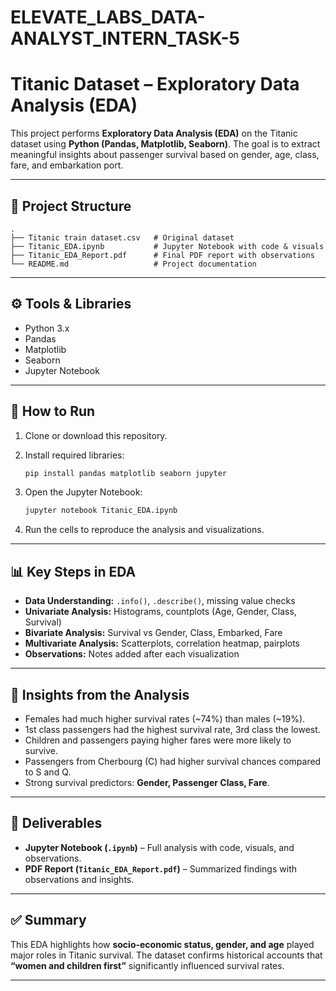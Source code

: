 # ELEVATE_LABS_DATA-ANALYST_INTERN_TASK-5
# Titanic Dataset – Exploratory Data Analysis (EDA)

This project performs **Exploratory Data Analysis (EDA)** on the Titanic dataset using **Python (Pandas, Matplotlib, Seaborn)**.
The goal is to extract meaningful insights about passenger survival based on gender, age, class, fare, and embarkation port.

---

## 📂 Project Structure

```
.
├── Titanic train dataset.csv   # Original dataset
├── Titanic_EDA.ipynb           # Jupyter Notebook with code & visuals
├── Titanic_EDA_Report.pdf      # Final PDF report with observations
└── README.md                   # Project documentation
```

---

## ⚙️ Tools & Libraries

* Python 3.x
* Pandas
* Matplotlib
* Seaborn
* Jupyter Notebook

---

## 🚀 How to Run

1. Clone or download this repository.
2. Install required libraries:

   ```bash
   pip install pandas matplotlib seaborn jupyter
   ```
3. Open the Jupyter Notebook:

   ```bash
   jupyter notebook Titanic_EDA.ipynb
   ```
4. Run the cells to reproduce the analysis and visualizations.

---

## 📊 Key Steps in EDA

* **Data Understanding:** `.info()`, `.describe()`, missing value checks
* **Univariate Analysis:** Histograms, countplots (Age, Gender, Class, Survival)
* **Bivariate Analysis:** Survival vs Gender, Class, Embarked, Fare
* **Multivariate Analysis:** Scatterplots, correlation heatmap, pairplots
* **Observations:** Notes added after each visualization

---

## 🔎 Insights from the Analysis

* Females had much higher survival rates (~74%) than males (~19%).
* 1st class passengers had the highest survival rate, 3rd class the lowest.
* Children and passengers paying higher fares were more likely to survive.
* Passengers from Cherbourg (C) had higher survival chances compared to S and Q.
* Strong survival predictors: **Gender, Passenger Class, Fare**.

---

## 📝 Deliverables

* **Jupyter Notebook (`.ipynb`)** – Full analysis with code, visuals, and observations.
* **PDF Report (`Titanic_EDA_Report.pdf`)** – Summarized findings with observations and insights.

---

## ✅ Summary

This EDA highlights how **socio-economic status, gender, and age** played major roles in Titanic survival.
The dataset confirms historical accounts that **“women and children first”** significantly influenced survival rates.

---
